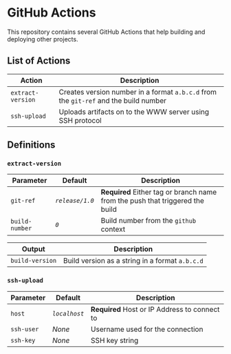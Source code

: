 # GitHub Actions

This repository contains several GitHub Actions that help building and deploying other projects.

## List of Actions

| Action | Description |
|--------|-------------|
| `extract-version`| Creates version number in a format `a.b.c.d` from the `git-ref` and the build number |
| `ssh-upload`| Uploads artifacts on to the WWW server using SSH protocol

## Definitions

### `extract-version`

| Parameter | Default | Description |
|-----------|-|-------------|
| `git-ref` | *`release/1.0`* | **Required** Either tag or branch name from the push that triggered the build |
| `build-number` | *`0`* | Build number from the `github` context |

| Output | Description |
|-----------|-------------|
| `build-version`| Build version as a string in a format `a.b.c.d` |

### `ssh-upload`

| Parameter | Default | Description |
|-----------|-|-------------|
| `host` | *`localhost`* | **Required** Host or IP Address to connect to |
| `ssh-user` | *None* | Username used for the connection |
| `ssh-key` | *None* | SSH key string |
